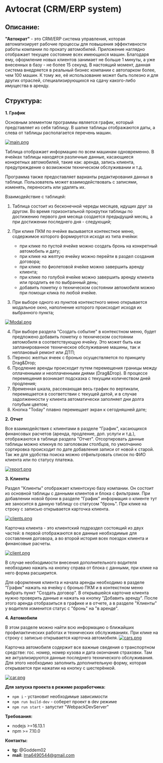 # Avtocrat (CRM/ERP system)

## Описание:

**"Автократ"** - это CRM/ERP система управления, которая автоматизирует рабочие процессы для повышения эффективности работы компании по прокату автомобилей. Приложение наглядно отображает текущее состояние всех имеющихся машин. Благодаря ему, оформление новых клиентов занимает не больше 1 минуты, а уже внесенных в базу - не более 15 секунд. В настоящий момент, данная система внедряется в реальный бизнес компании с автопарком более, чем 100 машин. К тому же, её использование может быть полезно и для других отраслей, специализирующихся на сдачу какого-либо имущества в аренду.

## Структура:

**1. График**

Основным элементом программы является график, который представляет из себя таблицу. В шапке таблицы отображаются даты, а слева от таблицы располагается перечень машин.

[![main.png](https://i.postimg.cc/7Pgv1Mxd/main.png)](https://postimg.cc/CdL6S8ns)

Таблица отображает информацию по всем машинам одновременно. В ячейках таблицы находятся различные данные, касающиеся конкретных автомобилей, такие как: аренда, запись клиента, предупреждение о возможном техническом обслуживании и т.д. 

Программа также предоставляет варианты редактирования данных в таблице. Пользователь может взаимодействовать с записями, изменять, переносить или удалять их.

Взаимодействие с таблицей:

  1. Таблица состоит из бесконечной череды месяцев, идущих друг за другом. Во время горизонтальной прокрутки таблицы по достижению первого дня месяца создается предыдущий месяц, а при достижении последнего дня - следующий;

 2. При клике ПКМ по ячейке вызывается контекстное меню, содержимое которого формируется исходя из типа ячейки:
    * при клике по пустой ячейке можно создать бронь на конкретный автомобиль и дату;
    * при клике на желтую ячейку можно перейти в раздел создания договора;
    * при клике по фиолетовой ячейке можно завершить аренду клиента;
    * при клике по голубой ячейке можно завершить аренду клиента или продлить ее по выбранный день;
    * добавить пометку о техническом состоянии автомобиля можно при помощи клика по любой ячейке.
   

 3. При выборе одного из пунктов контекстного меню открывается модальное окно, наполнение которого происходит исходя их выбранного пункта;

  [![Modal.png](https://i.postimg.cc/Y0Xg1hH3/Modal.png)](https://postimg.cc/ZvdCmY0B)

 4. При выборе раздела "Создать событие" в  контекстном меню, будет предложено добавить пометку о техническом состоянии автомобиля в соответствующую ячейку. Это может быть как запланированное техническое обслуживание машины, так и неплановый ремонт или ДТП;
 5. Перенос желтых ячеек с бронью осуществляется по принципу Drag&Drop;
 6. Продление аренды происходит путем перемещения границы между оплаченными и неоплаченными днями (Drag&Drop). В процессе перемещения возникает подсказка с текущим количеством дней продления;
 7. Временная шкала, рассекающая весь график по вертикали, перемещается в соответствии с текущей датой, и в случае задолженности у клиента автоматически заполняет дни долга голубым цветом;
 8. Кнопка "Today" плавно перемещает экран к сегодняшней дате;

**2. Отчет**

Все взаимодействия с клиентами в разделе "График", касающихся финансовых расчетов (аренда, продление, доп. услуги и т.д.), отображаются в таблице раздела "Отчет". Отсортировать данные таблицы можно кликнув по заголовкам столбцов, по умолчанию сортировка происходит по дате добавления записи от новой к старой. Так же для удобства поиска можно отфильтровать список по ФИО клиента или по статусу платежа.  

[![report.png](https://i.postimg.cc/ncmn520t/report.png)](https://postimg.cc/fJw4SxGH)

**3. Клиенты**

Раздел "Клиенты" отображает клиентскую базу компании. Он состоит из основной таблицы с данными клиентов и блока с фильтрами. При добавлении новой брони в разделе "График" информация о клиенте тут же заносится в данную таблицу со статусом "бронь". При клике на строку с записью открывается карточка клиента.

[![clients.png](https://i.postimg.cc/K8ymyTH3/clients.png)](https://postimg.cc/kBw0Q297)

Карточка клиента - это клиентский подраздел состоящий из двух частей: в первой отображаются все данные необходимые для составления договора, а во второй история всех поездок клиента и финансовые расчеты.

[![client.png](https://i.postimg.cc/fTf44Pnm/client.png)](https://postimg.cc/D80pLBzw)

В случае необходимости внесения дополнительного водителя необходимо нажать на кнопку справа от блока с данными, при клике на него форма расширится.

Для оформления клиента и начала аренды необходимо в разделе "График" нажать на ячейку с бронью ПКМ и в контекстном меню выбрать пункт "Создать договор". В открывшейся карточке клиента нужно проверить данные и нажать на кнопку "Добавить аренду". После этого аренда отобразиться в графике и в отчете, а в разделе "Клиенты" у водителя изменится статус с "бронь" на "в аренде". 

**4. Автомобили**

В этом разделе можно найти всю информацию о ближайших профилактических работах и технических обслуживаниях. При клике на строку с записью открывается карточка автомобиля.
[![cars.png](https://i.postimg.cc/6pc4KTLh/cars.png)](https://postimg.cc/4YKxbf0K)

Карточка автомобиля содержит все важные сведения о транспортном средстве: гос. номер, номер кузова и дата окончания страховки. Там же актуализируются данные последнего технического обслуживания. Для этого необходимо заполнить дополнительную форму, которая открывается при нажатии на кнопку с шестерёнкой.

[![car.png](https://i.postimg.cc/tJdLXySp/car.png)](https://postimg.cc/bSJ6gXfB)


**Для запуска проекта в режиме разработчика:**
* `npm i` - установит необходимые зависимости
* `npm run build-dev` - соберет проект в dev режиме
* `npm run start` - запустит "WebpackDevServer"

**Требования:**
* nodejs >=16.13.1
* npm >= 7.10.0

**Контакты:**
* **tg:** @Goddem02
* **mail:** lma6490544@gmail.com



